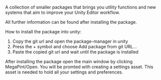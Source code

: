 A collection of smaller packages that brings you utility functions and new systems that aim to improve your Unity Editor workflow.

All further information can be found after installing the package.

How to install the package into unity:
  1. Copy the git url and open the package-manager in unity
  2. Press the + symbol and choose Add package from git URL...
  3. Paste the copied git url and wait until the package is installed

After installing the package open the main window by clicking MegaPint/Open. You will be promted with creating a settings asset. This asset is needed to hold all your settings and preferences.

